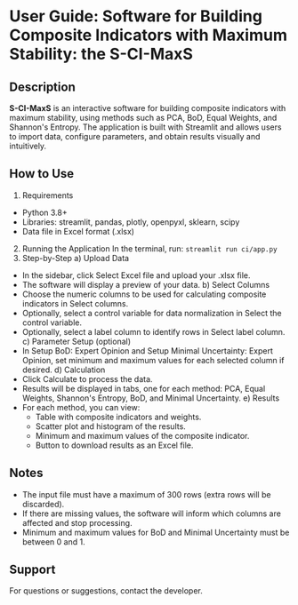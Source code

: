 # User Guide: Software for Building Composite Indicators with Maximum Stability: the S-CI-MaxS 
## Description
**S-CI-MaxS** is an interactive software for building composite indicators with maximum stability, using methods such as PCA, BoD, Equal Weights, and Shannon's Entropy. The application is built with Streamlit and allows users to import data, configure parameters, and obtain results visually and intuitively.

## How to Use
1. Requirements
* Python 3.8+
* Libraries: streamlit, pandas, plotly, openpyxl, sklearn, scipy
* Data file in Excel format (.xlsx)
2. Running the Application
In the terminal, run:
```streamlit run ci/app.py ``` 
3. Step-by-Step
a) Upload Data
* In the sidebar, click Select Excel file and upload your .xlsx file.
* The software will display a preview of your data.
b) Select Columns
* Choose the numeric columns to be used for calculating composite indicators in Select columns.
* Optionally, select a control variable for data normalization in Select the control variable.
* Optionally, select a label column to identify rows in Select label column.
c) Parameter Setup (optional)
* In Setup BoD: Expert Opinion and Setup Minimal Uncertainty: Expert Opinion, set minimum and maximum values for each selected column if desired.
d) Calculation
* Click Calculate to process the data.
* Results will be displayed in tabs, one for each method: PCA, Equal Weights, Shannon's Entropy, BoD, and Minimal Uncertainty.
e) Results
* For each method, you can view:
    * Table with composite indicators and weights.
    * Scatter plot and histogram of the results.
    * Minimum and maximum values of the composite indicator.
    * Button to download results as an Excel file.

## Notes
* The input file must have a maximum of 300 rows (extra rows will be discarded).
* If there are missing values, the software will inform which columns are affected and stop processing.
* Minimum and maximum values for BoD and Minimal Uncertainty must be between 0 and 1.

## Support
For questions or suggestions, contact the developer.

